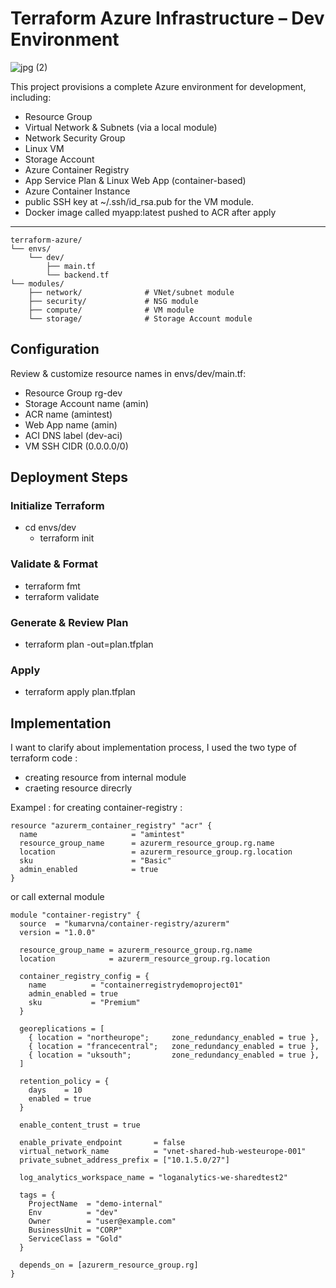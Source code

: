 # Terraform Azure Infrastructure – Dev Environment

   ![jpg (2)](https://github.com/user-attachments/assets/5cc28973-e54e-43a9-adfb-098f5080f838)



This project provisions a complete Azure environment for development, including:

- Resource Group  
- Virtual Network & Subnets (via a local module)  
- Network Security Group  
- Linux VM  
- Storage Account  
- Azure Container Registry  
- App Service Plan & Linux Web App (container-based)  
- Azure Container Instance  
- public SSH key at ~/.ssh/id_rsa.pub for the VM module.
- Docker image called myapp:latest pushed to ACR after apply

---


```
terraform-azure/
└── envs/
    └── dev/
        ├── main.tf            
        └── backend.tf        
└── modules/
    ├── network/              # VNet/subnet module
    ├── security/             # NSG module
    ├── compute/              # VM module
    └── storage/              # Storage Account module

```

## Configuration
Review & customize resource names in envs/dev/main.tf:

- Resource Group rg-dev
- Storage Account name (amin)
- ACR name (amintest)
- Web App name (amin)
- ACI DNS label (dev-aci)
- VM SSH CIDR (0.0.0.0/0)


## Deployment Steps

### Initialize Terraform
- cd envs/dev
     - terraform init

### Validate & Format

- terraform fmt 
- terraform validate

### Generate & Review Plan

- terraform plan -out=plan.tfplan

### Apply

- terraform apply plan.tfplan


## Implementation 
I want to clarify about implementation process, I used the two type of terraform code : 
- creating resource from internal module
- craeting resource direcrly

Exampel : for creating container-registry : 
```
resource "azurerm_container_registry" "acr" {
  name                     = "amintest"               
  resource_group_name      = azurerm_resource_group.rg.name
  location                 = azurerm_resource_group.rg.location
  sku                      = "Basic"
  admin_enabled            = true
}  
```
or call external module 
```
module "container-registry" {
  source  = "kumarvna/container-registry/azurerm"
  version = "1.0.0"

  resource_group_name = azurerm_resource_group.rg.name
  location            = azurerm_resource_group.rg.location

  container_registry_config = {
    name          = "containerregistrydemoproject01"
    admin_enabled = true
    sku           = "Premium"
  }

  georeplications = [
    { location = "northeurope";     zone_redundancy_enabled = true },
    { location = "francecentral";   zone_redundancy_enabled = true },
    { location = "uksouth";         zone_redundancy_enabled = true },
  ]

  retention_policy = {
    days    = 10
    enabled = true
  }

  enable_content_trust = true

  enable_private_endpoint       = false
  virtual_network_name          = "vnet-shared-hub-westeurope-001"
  private_subnet_address_prefix = ["10.1.5.0/27"]

  log_analytics_workspace_name = "loganalytics-we-sharedtest2"

  tags = {
    ProjectName  = "demo-internal"
    Env          = "dev"
    Owner        = "user@example.com"
    BusinessUnit = "CORP"
    ServiceClass = "Gold"
  }

  depends_on = [azurerm_resource_group.rg]
}
```


